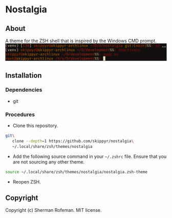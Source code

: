# Nostalgia
## About
A theme for the ZSH shell that is inspired by the Windows CMD prompt.
![](preview.png)

## Installation
### Dependencies
-	git

### Procedures
-	Clone this repository.
```bash
git\
   clone --depth=1 https://github.com/skippyr/nostalgia\
   ~/.local/share/zsh/themes/nostalgia
```

-	Add the following source command in your `~/.zshrc` file. Ensure that you are not sourcing any other theme.
```bash
source ~/.local/share/zsh/themes/nostalgia/nostalgia.zsh-theme
```

-	Reopen ZSH.

## Copyright
Copyright (c) Sherman Rofeman. MIT license.

